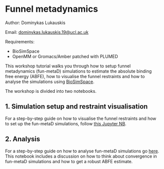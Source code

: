 # Funnel metadynamics

Author: Dominykas Lukauskis

Email: dominykas.lukauskis.19@ucl.ac.uk

Requirements:
* BioSimSpace
* OpenMM or Gromacs/Amber patched with PLUMED

This workshop tutorial walks you through how to setup funnel metadynamics (fun-metaD) simulations to estimate the absolute binding free energy (ABFE), how to visualise the funnel restraints and how to analyse the simulations using [BioSimSpace](https://biosimspace.org/index.html).

The workshop is divided into two notebooks. 

## 1. Simulation setup and restraint visualisation
For a step-by-step guide on how to visualise the funnel restraints and how to set up the fun-metaD simulations, follow [this Jupyter NB](01_bss-fun-metad-setup.ipynb).

## 2. Analysis
For a step-by-step guide on how to analyse fun-metaD simulations go [here](02_bss-fun-metad-analysis.ipynb). This notebook includes a discussion on how to think about convergence in fun-metaD simulations and how to get a robust ABFE estimate. 
